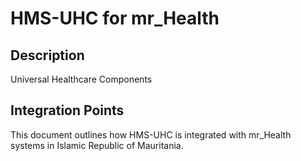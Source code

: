 # HMS-UHC for mr_Health

## Description

Universal Healthcare Components

## Integration Points

This document outlines how HMS-UHC is integrated with mr_Health systems in Islamic Republic of Mauritania.
